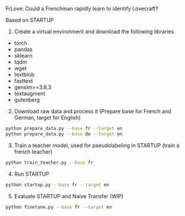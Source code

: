 FrLove: Could a Frenchman rapidly learn to identify Lovecraft?

Based on STARTUP

1. Create a virtual environment and download the following libraries.

- torch
- pandas
- sklearn
- tqdm
- wget
- textblob
- fasttext
- gensim==3.8.3
- textaugment
- gutenberg

2. Download raw data and process it (Prepare base for French and German, target for English)

```sh
python prepare_data.py --base fr --target en
python prepare_data.py --base de --target en
```

3. Train a teacher model, used for pseudolabeling in STARTUP (train a french teacher)

```sh
python train_teacher.py --base fr
```

4. Run STARTUP

```sh
python startup.py --base fr --target en
```

5. Evaluate STARTUP and Naive Transfer (WIP)

```sh
python finetune.py --base fr --target en
```
